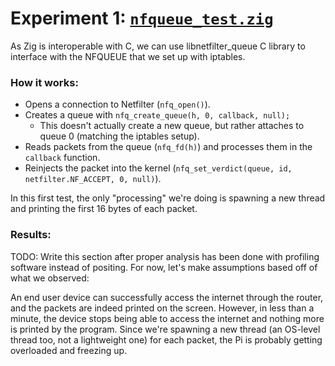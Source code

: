 # Experiment 1: [`nfqueue_test.zig`](nfqueue_test.zig)

As Zig is interoperable with C, we can use libnetfilter_queue C library to interface with the NFQUEUE that we set up with iptables.

### How it works:
- Opens a connection to Netfilter (`nfq_open()`).
- Creates a queue with `nfq_create_queue(h, 0, callback, null);` 
	- This doesn't actually create a new queue, but rather attaches to queue 0 (matching the iptables setup).
- Reads packets from the queue (`nfq_fd(h)`) and processes them in the `callback` function.
- Reinjects the packet into the kernel (`nfq_set_verdict(queue, id, netfilter.NF_ACCEPT, 0, null)`).

In this first test, the only "processing" we're doing is spawning a new thread and printing the first 16 bytes of each packet. 

### Results:
TODO: Write this section after proper analysis has been done with profiling software instead of positing. For now, let's make assumptions based off of what we observed:

An end user device can successfully access the internet through the router, and the packets are indeed printed on the screen. However, in less than a minute, the device stops being able to access the internet and nothing more is printed by the program. Since we're spawning a new thread (an OS-level thread too, not a lightweight one) for each packet, the Pi is probably getting overloaded and freezing up.

